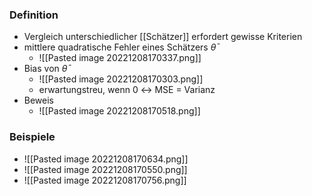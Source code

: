 ### Definition
+ Vergleich unterschiedlicher [[Schätzer]] erfordert gewisse Kriterien
+  mittlere quadratische Fehler eines Schätzers $\bar{\theta}$
	+ ![[Pasted image 20221208170337.png]]
+ Bias von $\bar{\theta}$
	+ ![[Pasted image 20221208170303.png]]
	+ erwartungstreu, wenn $0$ ↔ MSE = Varianz
+ Beweis
	+ ![[Pasted image 20221208170518.png]]

### Beispiele
+ ![[Pasted image 20221208170634.png]]
+ ![[Pasted image 20221208170550.png]]
+ ![[Pasted image 20221208170756.png]]